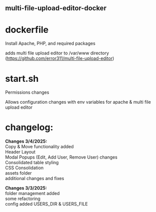 ## multi-file-upload-editor-docker

  # dockerfile
  
  Install Apache, PHP, and required packages
  
  adds multi file upload editor to /var/www directory (https://github.com/error311/multi-file-upload-editor)

  # start.sh
  
  Permissions changes 
  
  Allows configuration changes with env variables for apache & multi file upload editor


  # changelog:

 **Changes 3/4/2025:**  
  Copy & Move functionality added  
  Header Layout  
  Modal Popups (Edit, Add User, Remove User) changes  
  Consolidated table styling  
  CSS Consolidation  
  assets folder  
  additional changes and fixes  

    
**Changes 3/3/2025:**  
  folder management added  
  some refactoring  
  config added USERS_DIR & USERS_FILE  
